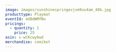 ```yaml
---
image: images/sunshinespringevjvm9uu4am_40b.jpg
producttype: Playmat
eventId: eUBdWMfNo
pricings:
  - quantity: 1
    price: 25
asin: s-wCKcwy6wd
merchandise: comiket
---
```

